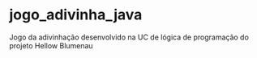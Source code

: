 # jogo_adivinha_java
Jogo da adivinhação desenvolvido na UC de lógica de programação do projeto Hellow Blumenau
